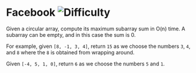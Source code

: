 # Facebook ![Difficulty](https://img.shields.io/badge/-MEDIUM-yellow)
	
Given a circular array, compute its maximum subarray sum in O(n) time. A subarray can be empty, and in this case the sum is 0.
	
For example, given `[8, -1, 3, 4]`, return `15` as we choose the numbers `3`, `4`, and `8` where the `8` is obtained from wrapping around.
	
Given `[-4, 5, 1, 0]`, return `6` as we choose the numbers `5` and `1`.
	
